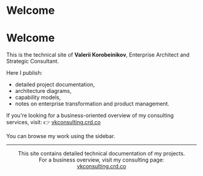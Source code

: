 # Welcome

# Welcome

This is the technical site of **Valerii Korobeinikov**, Enterprise Architect and Strategic Consultant.

Here I publish:
- detailed project documentation,
- architecture diagrams,
- capability models,
- notes on enterprise transformation and product management.

If you're looking for a business-oriented overview of my consulting services, visit:
👉 [vkconsulting.crd.co](https://vkconsulting.crd.co/)

You can browse my work using the sidebar.

<hr>

<p align="center" style="font-size: 14px;">
  This site contains detailed technical documentation of my projects.<br>
  For a business overview, visit my consulting page:<br>
  <a href="https://vkconsulting.crd.co/" target="_blank">vkconsulting.crd.co</a>
</p>

